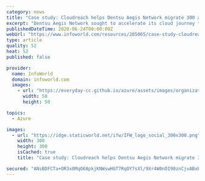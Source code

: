```yaml
---
category: news
title: "Case study: Cloudreach helps Dentsu Aegis Network migrate 300 apps from four global data centers to Microsoft Azure Cloud"
excerpt: "Dentsu Aegis Network sought to accelerate its cloud journey to enable 100 percent digital delivery by 2020. A multinational media agency, the company operates in 145 countries and has more than ..."
publishedDateTime: 2020-06-24T00:00:00Z
webUrl: "https://www.infoworld.com/resources/205065/case-study-cloudreach-helps-dentsu-aegis-network-migrate-300-apps-from-four-global-data-centers-to-m"
type: article
quality: 52
heat: 52
published: false

provider:
  name: InfoWorld
  domain: infoworld.com
  images:
    - url: "https://everyday-cc.github.io/azure/assets/images/organizations/infoworld.com-50x50.jpg"
      width: 50
      height: 50

topics:
  - Azure

images:
  - url: "https://idge.staticworld.net/ifw/IFW_logo_social_300x300.png"
    width: 300
    height: 300
    isCached: true
    title: "Case study: Cloudreach helps Dentsu Aegis Network migrate 300 apps from four global data centers to Microsoft Azure Cloud"

secured: "ANsBDFCTa+OR3x0MqO68pkjKNWswHGT7RqOY7sXl/9Xr4W0nOI90znCjvABxBRNEV3p2L50lC8xmCN6q2sLm6WoPh9T3KtwqFnsJY1mCKgyWqDh0rMh6gV46AyYkruJz4CDj03LoonGYkov0KNNMHMZGtEZjBeCsOWgPAKU8LL8g96tKw9IHhVXPVdAg/jbmvmfCW9TkiW/9NNMklpN0SEDkP2SOmokIWUCSgMU3ym9AeLB7dFbTSjNfsU6zgRlHDTg2H+0qW8oj3jr1cXXXrSS2j4FEHYWOf1o677LXWa9/MtVqfn4Cr0H66/IODqImhRZOyt3w0ya5ZyIwaV9Pig==;Rqd7GY2Y1oqjKbV3Ger0lQ=="
---
```


